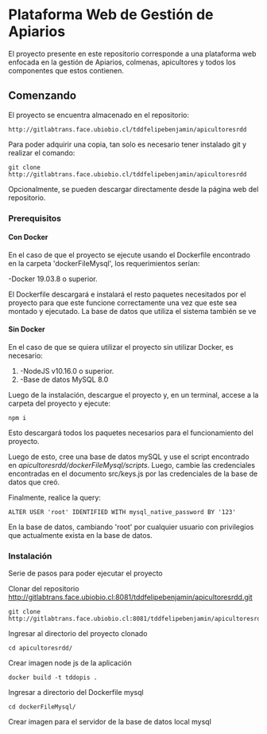 # Plataforma Web de Gestión de Apiarios

El proyecto presente en este repositorio corresponde a una plataforma web enfocada en la gestión de Apiarios, colmenas, apicultores y todos los componentes que estos contienen. 

## Comenzando

El proyecto se encuentra almacenado en el repositorio: 

```
http://gitlabtrans.face.ubiobio.cl/tddfelipebenjamin/apicultoresrdd
```

Para poder adquirir una copia, tan solo es necesario tener instalado git y realizar el comando:

```
git clone http://gitlabtrans.face.ubiobio.cl/tddfelipebenjamin/apicultoresrdd
```

Opcionalmente, se pueden descargar directamente desde la página web del repositorio.

### Prerequisitos

#### Con Docker

En el caso de que el proyecto se ejecute usando el Dockerfile encontrado en la carpeta 'dockerFileMysql', los requerimientos serían:

-Docker 19.03.8 o superior.

El Dockerfile descargará e instalará el resto paquetes necesitados por el proyecto para que este funcione correctamente una vez que este sea montado y ejecutado. 
La base de datos que utiliza el sistema también se ve 

#### Sin Docker

En el caso de que se quiera utilizar el proyecto sin utilizar Docker, es necesario:

1. -NodeJS v10.16.0 o superior.
2. -Base de datos MySQL 8.0


Luego de la instalación, descargue el proyecto y, en un terminal, accese a la carpeta del proyecto y ejecute: 

```
npm i
```

Esto descargará todos los paquetes necesarios para el funcionamiento del proyecto.

Luego de esto, cree una base de datos mySQL y use el script encontrado en *apicultoresrdd/dockerFileMysql/scripts*. Luego, cambie las credenciales encontradas en el documento src/keys.js por las credenciales de la base de datos que creó.

Finalmente, realice la query:

```
ALTER USER 'root' IDENTIFIED WITH mysql_native_password BY '123'
```

En la base de datos, cambiando 'root' por cualquier usuario con privilegios que actualmente exista en la base de datos.


### Instalación

Serie de pasos para poder ejecutar el proyecto

Clonar del repositorio http://gitlabtrans.face.ubiobio.cl:8081/tddfelipebenjamin/apicultoresrdd.git

```
git clone http://gitlabtrans.face.ubiobio.cl:8081/tddfelipebenjamin/apicultoresrdd.git
```
Ingresar al directorio del proyecto clonado

```
cd apicultoresrdd/                                                                                                    
```

Crear imagen node js de la aplicación

```
docker build -t tddopis .                                                                                               
```

Ingresar a directorio del Dockerfile mysql

```
cd dockerFileMysql/                                                                                           
```

Crear imagen para el servidor de la base de datos local mysql
